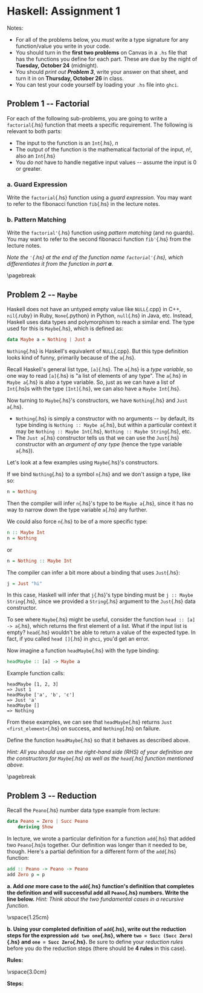 Haskell: Assignment 1
=====================

Notes:

-   For all of the problems below, you *must* write a type signature for any
    function/value you write in your code.
-   You should turn in the **first two problems** on Canvas in a `.hs` file that
    has the functions you define for each part. These are due by the night of
    **Tuesday, October 24** (midnight).
-   You should *print out **Problem 3***, write your answer on that sheet, and
    turn it in on **Thursday, October 26** in class.
-   You can test your code yourself by loading your `.hs` file into `ghci`.

Problem 1 -- Factorial
----------------------

For each of the following sub-problems, you are going to write a
`factorial`{.hs} function that meets a specific requirement. The following is
relevant to both parts:

-   The input to the function is an `Int`{.hs}, $n$
-   The output of the function is the mathematical factorial of the input, $n!$,
    also an `Int`{.hs}
-   You *do not* have to handle negative input values -- assume the input is 0
    or greater.

### a.  Guard Expression

Write the `factorial`{.hs} function using a *guard expression*. You may want to
refer to the fibonacci function `fib`{.hs} in the lecture notes.

### b.  Pattern Matching

Write the `factorial'`{.hs} function using *pattern matching* (and no guards).
You may want to refer to the second fibonacci function `fib'`{.hs} from the
lecture notes.

*Note the `'`{.hs} at the end of the function name `factorial'`{.hs}, which
differentiates it from the function in part **a***.

\pagebreak

Problem 2 -- `Maybe`
--------------------

Haskell does not have an untyped empty value like `NULL`{.cpp} in C++,
`nil`{.ruby} in Ruby, `None`{.python} in Python, `null`{.hs} in Java, etc.
Instead, Haskell uses data types and polymorphism to reach a similar end. The
type used for this is `Maybe`{.hs}, which is defined as:

```haskell
data Maybe a = Nothing | Just a
```

`Nothing`{.hs} is Haskell's equivalent of `NULL`{.cpp}. But this type definition
looks kind of funny, primarily because of the `a`{.hs}.

Recall Haskell's general list type, `[a]`{.hs}. The `a`{.hs} is a *type
variable*, so one way to read `[a]`{.hs} is "a list of elements of any type".
The `a`{.hs} in `Maybe a`{.hs} is also a type variable. So, just as we can have
a list of `Int`{.hs}s with the type `[Int]`{.hs}, we can also have a `Maybe
Int`{.hs}.

Now turning to `Maybe`{.hs}'s constructors, we have `Nothing`{.hs} and
`Just a`{.hs}.

-   `Nothing`{.hs} is simply a constructor with no arguments -- by default, its
    type binding is `Nothing :: Maybe a`{.hs}, but within a particular context
    it may be `Nothing :: Maybe Int`{.hs}, `Nothing :: Maybe String`{.hs}, etc.
-   The `Just a`{.hs} constructor tells us that we can use the `Just`{.hs}
    constructor with an *argument of any type* (hence the type variable
    `a`{.hs}).

Let's look at a few examples using `Maybe`{.hs}'s constructors.

If we bind `Nothing`{.hs} to a symbol `n`{.hs} and we don't assign a type, like
so:

```haskell
n = Nothing
```

Then the compiler will infer `n`{.hs}'s type to be `Maybe a`{.hs}, since it has
no way to narrow down the type variable `a`{.hs} any further.

We could also force `n`{.hs} to be of a more specific type:

```haskell
n :: Maybe Int
n = Nothing
```

or

```haskell
n = Nothing :: Maybe Int
```

The compiler can infer a bit more about a binding that uses `Just`{.hs}:


```haskell
j = Just "hi"
```

In this case, Haskell will infer that `j`{.hs}'s type binding must be
`j :: Maybe String`{.hs}, since we provided a `String`{.hs} argument to the
`Just`{.hs} data constructor.

To see where `Maybe`{.hs} might be useful, consider the function
`head :: [a] -> a`{.hs}, which returns the first element of a list. What if the
input list is empty? `head`{.hs} wouldn't be able to return a value of the
expected type. In fact, if you called `head []`{.hs} in `ghci`, you'd get an
error.

Now imagine a function `headMaybe`{.hs} with the type binding:


```haskell
headMaybe :: [a] -> Maybe a
```

Example function calls:

```
headMaybe [1, 2, 3]
=> Just 1
headMaybe ['a', 'b', 'c']
=> Just 'a'
headMaybe []
=> Nothing
```

From these examples, we can see that `headMaybe`{.hs} returns
`Just <first_element>`{.hs} on success, and `Nothing`{.hs} on failure.

Define the function `headMaybe`{.hs} so that it behaves as described above.

*Hint: All you should use on the right-hand side (RHS) of your definition are
the constructors for `Maybe`{.hs} as well as the `head`{.hs} function mentioned
above.*

\pagebreak

Problem 3 -- Reduction
----------------------

Recall the `Peano`{.hs} number data type example from lecture:

```haskell
data Peano = Zero | Succ Peano
    deriving Show
```

In lecture, we wrote a particular definition for a function `add`{.hs} that
added two `Peano`{.hs}s together. Our definition was longer than it needed to
be, though. Here's a partial definition for a different form of the `add`{.hs}
function:

```haskell
add :: Peano -> Peano -> Peano
add Zero p = p
```

**a. Add *one* more case to the `add`{.hs} function's definition that completes
the definition and will successful add all `Peano`{.hs} numbers. Write the line
below.** *Hint: Think about the two fundamental cases in a recursive
function.*

\vspace{1.25cm}

**b. Using your completed definition of `add`{.hs}, write out the reduction
steps for the expression `add two one`{.hs}, where `two = Succ (Succ Zero)`{.hs}
and `one = Succ Zero`{.hs}.** Be sure to define your *reduction rules* before
you do the reduction steps (there should be **4 rules** in this case).

**Rules:**

\vspace{3.0cm}

**Steps:**


